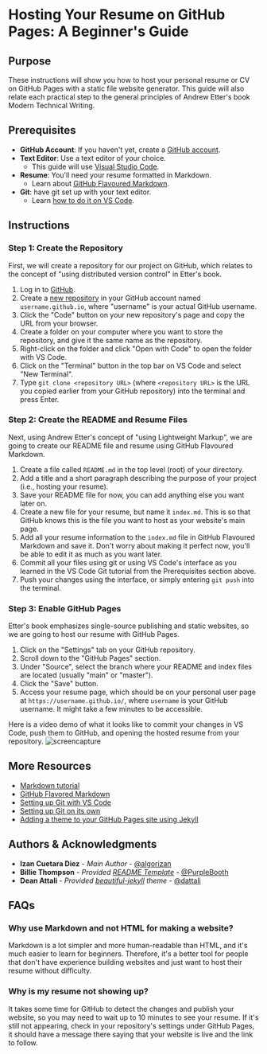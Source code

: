 # Hosting Your Resume on GitHub Pages: A Beginner's Guide

## Purpose

These instructions will show you how to host your personal resume or CV on GitHub Pages with a static file website generator.
This guide will also relate each practical step to the general principles of Andrew Etter's book Modern Technical Writing.

## Prerequisites
<!-- This should include a resume formatted in Markdown
- Include a link to a good Markdown tutorial under "More Resources." You do not need to explain how to use Markdown. -->

- **GitHub Account**: If you haven't yet, create a [GitHub account](https://github.com/join).
- **Text Editor**: Use a text editor of your choice.
    - This guide will use [Visual Studio Code](https://code.visualstudio.com/).
- **Resume**: You'll need your resume formatted in Markdown.
    - Learn about [GitHub Flavoured Markdown](https://docs.github.com/en/get-started/writing-on-github/getting-started-with-writing-and-formatting-on-github).
- **Git**: have git set up with your text editor.
    - Learn [how to do it on VS Code](https://code.visualstudio.com/docs/sourcecontrol/intro-to-git).


## Instructions
<!--
- Use headings and numbered lists
- Remember to use each step to explain both how to follow the tools and model Etter recommends and how to host a resume in GitHub Pages or Codeberg Pages. It's up to you whether you 1) begin with Etter's general process and then demonstrate the process with a practical step involving your resume, or 2) begin with the practical steps for hosting a resume and relate each practical step to a concept in Etter's book.
- Add an animated gif: Include a demo using an animated gif in your README. The gif should feature your own resume (showing your own name).
-->

### Step 1: Create the Repository
<!-- Etter's concept = Use Distributed Version Control -->

First, we will create a repository for our project on GitHub, which relates to the concept of "using distributed version control" in Etter's book.

1. Log in to [GitHub](https://github.com/login).
2. Create a [new repository](https://github.com/new) in your GitHub account named `username.github.io`, where "username" is your actual GitHub username.
3. Click the "Code" button on your new repository's page and copy the URL from your browser.
3. Create a folder on your computer where you want to store the repository, and give it the same name as the repository.
4. Right-click on the folder and click "Open with Code" to open the folder with VS Code.
5. Click on the "Terminal" button in the top bar on VS Code and select "New Terminal".
6. Type `git clone <repository URL>` (where `<repository URL>` is the URL you copied earlier from your GitHub repository) into the terminal and press Enter.

### Step 2: Create the README and Resume Files
<!-- Etter's concept = Use Lightweight Markup -->

Next, using Andrew Etter's concept of "using Lightweight Markup", we are going to create our README file and resume using GitHub Flavoured Markdown.

1. Create a file called `README.md` in the top level (root) of your directory.
2. Add a title and a short paragraph describing the purpose of your project (i.e., hosting your resume).
3. Save your README file for now, you can add anything else you want later on.
4. Create a new file for your resume, but name it `index.md`. This is so that GitHub knows this is the file you want to host as your website's main page.
5. Add all your resume information to the `index.md` file in GitHub Flavoured Markdown and save it. Don't worry about making it perfect now, you'll be able to edit it as much as you want later.
6. Commit all your files using git or using VS Code's interface as you learned in the VS Code Git tutorial from the Prerequisites section above.
7. Push your changes using the interface, or simply entering `git push` into the terminal.

### Step 3: Enable GitHub Pages

Etter's book emphasizes single-source publishing and static websites, so we are going to host our resume with GitHub Pages.

1. Click on the "Settings" tab on your GitHub repository.
2. Scroll down to the "GitHub Pages" section.
3. Under "Source", select the branch where your README and index files are located (usually "main" or "master").
4. Click the "Save" button.
5. Access your resume page, which should be on your personal user page at `https://username.github.io/`, where `username` is your GitHub username. It might take a few minutes to be accessible.

Here is a video demo of what it looks like to commit your changes in VS Code, push them to GitHub, and opening the hosted resume from your repository.
![screencapture](https://github.com/algorizan/algorizan.github.io/blob/main/assets/img/screencapture.gif)

## More Resources
<!-- Include a Markdown tutorial and at least three other resources. -->
- [Markdown tutorial](https://www.markdowntutorial.com/)
- [GitHub Flavored Markdown](https://docs.github.com/en/get-started/writing-on-github/getting-started-with-writing-and-formatting-on-github)
- [Setting up Git with VS Code](https://code.visualstudio.com/docs/sourcecontrol/intro-to-git)
- [Setting up Git on its own](https://git-scm.com/book/en/v2/Getting-Started-First-Time-Git-Setup)
- [Adding a theme to your GitHub Pages site using Jekyll](https://docs.github.com/en/pages/setting-up-a-github-pages-site-with-jekyll/adding-a-theme-to-your-github-pages-site-using-jekyll)


## Authors & Acknowledgments

- **Izan Cuetara Diez** - *Main Author* - [@algorizan](https://github.com/algorizan)
- **Billie Thompson** - *Provided [README Template](https://github.com/PurpleBooth/a-good-readme-template)* - [@PurpleBooth](https://github.com/PurpleBooth)
- **Dean Attali** - *Provided [beautiful-jekyll](https://github.com/daattali/beautiful-jekyll) theme* - [@dattali](https://github.com/daattali)

## FAQs
<!-- Add (and answer) two FAQs, as described below:
- A question about the overall process, such as "Why is Markdown better than a word processor?"
- A question about the practical details, such as "Why is my resume not showing up?"
    - You may use the example FAQs, or come up with your own. -->

### Why use Markdown and not HTML for making a website?
Markdown is a lot simpler and more human-readable than HTML, and it's much easier to learn for beginners. Therefore, it's a better tool for people that don't have experience building websites and just want to host their resume without difficulty.

### Why is my resume not showing up?
It takes some time for GitHub to detect the changes and publish your website, so you may need to wait up to 10 minutes to see your resume. If it's still not appearing, check in your repository's settings under GitHub Pages, it should have a message there saying that your website is live and the link to follow.